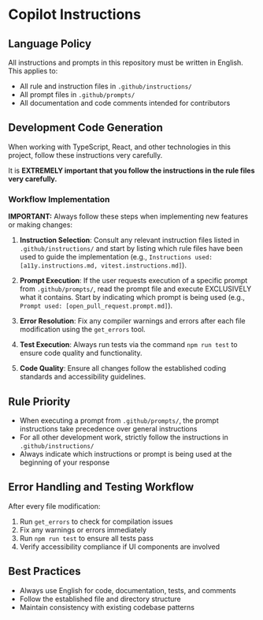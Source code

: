 # Copilot Instructions

## Language Policy

All instructions and prompts in this repository must be written in English. This applies to:

- All rule and instruction files in `.github/instructions/`
- All prompt files in `.github/prompts/`
- All documentation and code comments intended for contributors

## Development Code Generation

When working with TypeScript, React, and other technologies in this project, follow these instructions very carefully.

It is **EXTREMELY important that you follow the instructions in the rule files very carefully.**

### Workflow Implementation

**IMPORTANT:** Always follow these steps when implementing new features or making changes:

1. **Instruction Selection**: Consult any relevant instruction files listed in `.github/instructions/` and start by listing which rule files have been used to guide the implementation (e.g., `Instructions used: [a11y.instructions.md, vitest.instructions.md]`).

2. **Prompt Execution**: If the user requests execution of a specific prompt from `.github/prompts/`, read the prompt file and execute EXCLUSIVELY what it contains. Start by indicating which prompt is being used (e.g., `Prompt used: [open_pull_request.prompt.md]`).

3. **Error Resolution**: Fix any compiler warnings and errors after each file modification using the `get_errors` tool.

4. **Test Execution**: Always run tests via the command `npm run test` to ensure code quality and functionality.

5. **Code Quality**: Ensure all changes follow the established coding standards and accessibility guidelines.

## Rule Priority

- When executing a prompt from `.github/prompts/`, the prompt instructions take precedence over general instructions
- For all other development work, strictly follow the instructions in `.github/instructions/`
- Always indicate which instructions or prompt is being used at the beginning of your response

## Error Handling and Testing Workflow

After every file modification:

1. Run `get_errors` to check for compilation issues
2. Fix any warnings or errors immediately
3. Run `npm run test` to ensure all tests pass
4. Verify accessibility compliance if UI components are involved

## Best Practices

- Always use English for code, documentation, tests, and comments
- Follow the established file and directory structure
- Maintain consistency with existing codebase patterns
